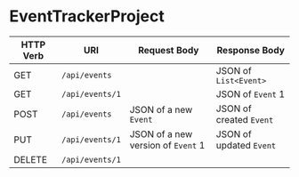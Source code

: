 # EventTrackerProject


| HTTP Verb | URI                  | Request Body                       | Response Body           |
|-----------|----------------------|------------------------------------|-------------------------|
| GET       | `/api/events`        |                                    | JSON of `List<Event>`   |
| GET       | `/api/events/1`      |                                    | JSON of `Event` 1       |
| POST      | `/api/events`        | JSON of a new `Event`              | JSON of created `Event` |
| PUT       | `/api/events/1`      | JSON of a new version of `Event` 1 | JSON of updated `Event` |
| DELETE    | `/api/events/1`      |                                    |                         |
